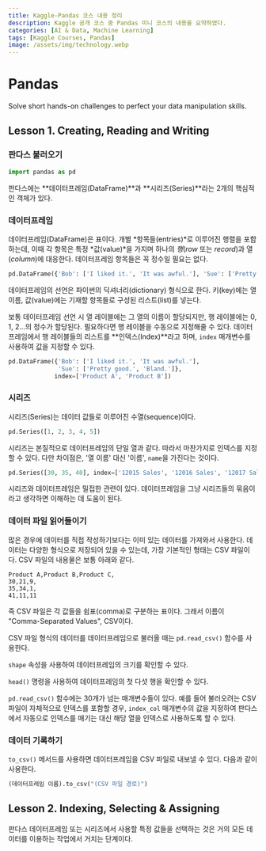 ```yaml
---
title: Kaggle-Pandas 코스 내용 정리
description: Kaggle 공개 코스 중 Pandas 미니 코스의 내용을 요약하였다.
categories: [AI & Data, Machine Learning]
tags: [Kaggle Courses, Pandas]
image: /assets/img/technology.webp
---
```

# Pandas
Solve short hands-on challenges to perfect your data manipulation skills.

## Lesson 1. Creating, Reading and Writing
### 판다스 불러오기
```python
import pandas as pd
```
판다스에는 **데이터프레임(DataFrame)**과 **시리즈(Series)**라는 2개의 핵심적인 객체가 있다.

### 데이터프레임
데이터프레임(DataFrame)은 표이다. 개별 *항목들(entries)*로 이루어진 행렬을 포함하는데, 이때 각 항목은 특정 *값(value)*을 가지며 하나의 *행*(*row* 또는 *record*)과 열(*column*)에 대응한다. 데이터프레임 항목들은 꼭 정수일 필요는 없다.
```python
pd.DataFrame({'Bob': ['I liked it.', 'It was awful.'], 'Sue': ['Pretty good.', 'Bland.']})
```
데이터프레임의 선언은 파이썬의 딕셔너리(dictionary) 형식으로 한다. 키(key)에는 열 이름, 값(value)에는 기재할 항목들로 구성된 리스트(list)를 넣는다.

보통 데이터프레임 선언 시 열 레이블에는 그 열의 이름이 할당되지만, 행 레이블에는 0, 1, 2...의 정수가 할당된다. 필요하다면 행 레이블을 수동으로 지정해줄 수 있다. 데이터프레임에서 행 레이블들의 리스트를 **인덱스(Index)**라고 하며, ```index``` 매개변수를 사용하여 값을 지정할 수 있다.
```python
pd.DataFrame({'Bob': ['I liked it.', 'It was awful.'], 
              'Sue': ['Pretty good.', 'Bland.']},
             index=['Product A', 'Product B'])
```

### 시리즈
시리즈(Series)는 데이터 값들로 이루어진 수열(sequence)이다.
```python
pd.Series([1, 2, 3, 4, 5])
```
시리즈는 본질적으로 데이터프레임의 단일 열과 같다. 따라서 마찬가지로 인덱스를 지정할 수 있다. 다만 차이점은, '열 이름' 대신 '이름', ```name```을 가진다는 것이다.
```python
pd.Series([30, 35, 40], index=['12015 Sales', '12016 Sales', '12017 Sales'], name='Product A')
```
시리즈와 데이터프레임은 밀접한 관련이 있다. 데이터프레임을 그냥 시리즈들의 묶음이라고 생각하면 이해하는 데 도움이 된다.

### 데이터 파일 읽어들이기
많은 경우에 데이터를 직접 작성하기보다는 이미 있는 데이터를 가져와서 사용한다. 데이터는 다양한 형식으로 저장되어 있을 수 있는데, 가장 기본적인 형태는 CSV 파일이다. CSV 파일의 내용물은 보통 아래와 같다.
```
Product A,Product B,Product C,
30,21,9,
35,34,1,
41,11,11
```
즉 CSV 파일은 각 값들을 쉼표(comma)로 구분하는 표이다. 그래서 이름이 "Comma-Separated Values", CSV이다.

CSV 파일 형식의 데이터를 데이터프레임으로 불러올 때는 ```pd.read_csv()``` 함수를 사용한다.

```shape``` 속성을 사용하여 데이터프레임의 크기를 확인할 수 있다.

```head()``` 명령을 사용하여 데이터프레임의 첫 다섯 행을 확인할 수 있다.

```pd.read_csv()``` 함수에는 30개가 넘는 매개변수들이 있다. 예를 들어 불러오려는 CSV 파일이 자체적으로 인덱스를 포함할 경우, ```index_col``` 매개변수의 값을 지정하여 판다스에서 자동으로 인덱스를 매기는 대신 해당 열을 인덱스로 사용하도록 할 수 있다.

### 데이터 기록하기
```to_csv()``` 메서드를 사용하면 데이터프레임을 CSV 파일로 내보낼 수 있다. 다음과 같이 사용한다.
```python
(데이터프레임 이름).to_csv("(CSV 파일 경로)")
```

## Lesson 2. Indexing, Selecting & Assigning
판다스 데이터프레임 또는 시리즈에서 사용할 특정 값들을 선택하는 것은 거의 모든 데이터를 이용하는 작업에서 거치는 단계이다.
